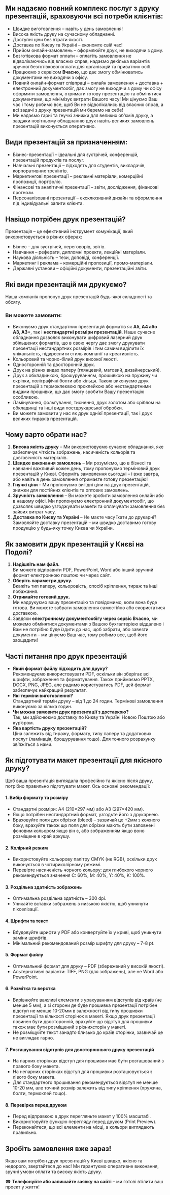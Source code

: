 ## Ми надаємо повний комплекс послуг з друку презентацій, враховуючи всі потреби клієнтів:

- Швидке виготовлення – навіть у день замовлення!
- Висока якість друку на сучасному обладнанні.
- Доступні ціни без втрати якості.
- Доставка по Києву та Україні – економте свій час!
- Прийом онлайн-замовлень – оформлюйте друк, не виходячи з дому.
- Безготівкова формат оплати – оплатіть замовлення не відволікаючись від власних справ, надаємо декілька варіантів зручної безготівкової оплати для організацій та приватних осіб.
- Працюємо з сервісом **Вчасно**, що дає змогу обмінюватись документами не виходячи з офісу.
- Повний онлайн-формат співпраці – онлайн замовлення + доставка + електронний документообіг, дає змогу не виходячи з дому чи офісу оформити замовлення, отримати готову презентацію та обмінятися документами, що мінімізує витрати Вашого часу! Ми цінуємо Ваш час і тому робимо все, щоб Ви не відволікались від власних справ, а всі задачі з друку презентацій ми беремо на себе!
- Ми надаємо гарні та гнучкі знижки для великих об’ємів друку, а завдяки новітньому обладнанню друк навіть великих замовлень презентацій виконується оперативно.

## Види презентацій за призначенням:

- Бізнес-презентації – ідеальні для зустрічей, конференцій, презентацій продуктів та послуг.
- Навчальні презентації – підходять для студентів, викладачів, корпоративних тренінгів.
- Маркетингові презентації – рекламні матеріали, комерційні пропозиції, портфоліо.
- Фінансові та аналітичні презентації – звіти, дослідження, фінансові прогнози.
- Персоналізовані презентації – ексклюзивний дизайн та оформлення під індивідуальні запити клієнта.

## Навіщо потрібен друк презентацій?

Презентація – це ефективний інструмент комунікації, який використовується в різних сферах:

- Бізнес – для зустрічей, переговорів, звітів.
- Навчання – реферати, дипломні проекти, лекційні матеріали.
- Наукова діяльність – тези, доповіді, конференції.
- Маркетинг і реклама – комерційні пропозиції, промо-матеріали.
- Державні установи – офіційні документи, презентаційні звіти.

## Які види презентацій ми друкуємо?

Наша компанія пропонує друк презентацій будь-якої складності та обсягу.

### Ви можете замовити:

- Виконуємо друк стандартних презентацій форматів як **А5, А4 або А3, А3+**, так і **нестандартні розміри презентацій**. Наше сучасне обладнання дозволяє виконувати цифровий лазерний друк збільшених форматів, що в свою чергу дає змогу друкувати презентації нестандартних розмірів і тим самим виділити їх унікальність, підкреслити стиль компанії та креативність.
- Кольоровий та чорно-білий друк високої якості.
- Односторонній та двосторонній друк.
- Друк на різних видах паперу (глянцевий, матовий, дизайнерський).
- Друк з обкладинкою, брошуруванням, прошивкою на пружину чи скріпки, поліграфічні болти або кільця. Також виконуємо друк презентацій з термоклеєвою проклейкою або нестандартними видами прошивки, що дає змогу зробити Вашу презентацію особливою.
- Ламінування, фольгування, тиснення, друк золотом або сріблом на обкладинці та інші види постдрукарської обробки.
- Ви можете замовити у нас як друк однієї презентації, так і друк великих тиражів презентацій.

## Чому варто обрати нас?

1. **Висока якість друку** – Ми використовуємо сучасне обладнання, яке забезпечує чіткість зображень, насиченість кольорів та довговічність матеріалів.
2. **Швидке виконання замовлень** – Ми розуміємо, що в бізнесі та навчанні важливий кожен день, тому пропонуємо терміновий друк презентацій у Києві. Оформіть замовлення сьогодні – і вже завтра, або навіть в день замовлення отримаєте готову презентацію!
3. **Гнучкі ціни** – Ми пропонуємо вигідні ціни на друк презентацій, знижки для постійних клієнтів та оптових замовлень.
4. **Зручність замовлення** – Ви можете зробити замовлення онлайн або в нашому офісі. Ми пропонуємо електронний документообіг, що дозволяє швидко узгоджувати макети та оплачувати замовлення без зайвих витрат часу.
5. **Доставка по Києву та Україні** – Не маєте часу їхати до друкарні? Замовляйте доставку презентацій – ми швидко доставимо готову продукцію у будь-яку точку Києва чи України.

## Як замовити друк презентацій у Києві на Подолі?

1. **Надішліть нам файл.**  
   Ви можете відправити PDF, PowerPoint, Word або інший зручний формат електронною поштою чи через сайт.
2. **Оберіть параметри друку.**  
   Вкажіть тип паперу, кольоровість, спосіб кріплення, тираж та інші побажання.
3. **Отримайте готовий друк.**  
   Ми надрукуємо вашу презентацію та повідомимо, коли вона буде готова. Ви можете забрати замовлення самостійно або скористатися доставкою.
4. Завдяки **електронному документообігу через сервіс Вчасно**, ми можемо обмінятися документами з Вашою бухгалтерією віддалено і Вам не потрібно буде їздити до нас, щоб забрати, або завезти документи – ми цінуємо Ваш час, тому робимо все, щоб його заощадити!

## Часті питання про друк презентацій

- **Який формат файлу підходить для друку?**  
  Рекомендуємо використовувати PDF, оскільки він зберігає всі шрифти, зображення та форматування. Також приймаємо PPTX, DOCX, PNG, JPEG, але радимо користуватись PDF, цей формат забезпечує найкращий результат.
- **Які терміни виготовлення?**  
  Стандартний термін друку – від 1 до 24 годин. Термінові замовлення виконуємо за кілька годин.
- **Чи можна замовити друк презентації з доставкою?**  
  Так, ми здійснюємо доставку по Києву та Україні Новою Поштою або кур’єром.
- **Яка вартість друку презентацій?**  
  Ціна залежить від тиражу, формату, типу паперу та додаткових послуг (ламінація, брошурування тощо). Для точного розрахунку зв’яжіться з нами.
## Як підготувати макет презентації для якісного друку?

Щоб ваша презентація виглядала професійно та якісно після друку, потрібно правильно підготувати макет. Ось основні рекомендації:  

#### 1. **Вибір формату та розміру**  
- Стандартні розміри: A4 (210×297 мм) або A3 (297×420 мм).  
- Якщо потрібен нестандартний формат, узгодьте його з друкарнею.  
- Враховуйте поля для обрізки (bleed) – зазвичай це +2мм з кожного боку, врахуйте також що поля для обрізки мають бути заповнені фоновим кольором якщо він є, або зображенням якщо воно розміщене в край аркушу.  

#### 2. **Колірний режим**  
- Використовуйте кольорову палітру CMYK (не RGB), оскільки друк виконується в чотириколірному режимі.  
- Перевірте насиченість чорного кольору: для глибокого чорного рекомендується значення C: 60%, M: 40%, Y: 40%, K: 100%.  

#### 3. **Роздільна здатність зображень**  
- Оптимальна роздільна здатність – 300 dpi.  
- Уникайте вставки зображень з низькою якістю, щоб уникнути пікселізації.  

#### 4. **Шрифти та текст**  
- Вбудовуйте шрифти у PDF або конвертуйте їх у криві, щоб уникнути заміни шрифтів.  
- Мінімальний рекомендований розмір шрифту для друку – 7-8 pt.  

#### 5. **Формат файлу**  
- Оптимальний формат для друку – PDF (збережений у високій якості).  
- Альтернативні варіанти: TIFF, PNG (для зображень), але не Word або PowerPoint.  

#### 6. **Розмітка та верстка**  
- Вирівнюйте важливі елементи з урахуванням відступів від країв (не менше 5 мм), а зі сторони де буде прошивка презентації потрібен відступ не менше 10-20мм в залежності від типу прошивки презентації та кількості сторінок в макеті. Якщо друк презентації повинен бути двосторонній, врахуйте що відступ для прошивки також має бути розміщений з різнихсторін у макеті.
- Не розміщуйте текст занадто близько до країв сторінки, зазвичай це не виглядає гарно.

#### 7. **Розташування відступів для двостороннього друку презентацій**

- На парних сторінках відступ для прошивки має бути розташований з правого боку макета.
- На непарних сторінках відступ для прошивки розташовується з лівого боку макета.
- Для стандартного прошивання рекомендується відступ не менше 10-20 мм, але точний розмір залежить від типу кріплення (пружина, болти, термоклей тощо).

#### 8. **Перевірка перед друком**  
- Перед відправкою в друк перегляньте макет у 100% масштабі.  
- Використовуйте функцію перегляду перед друком (Print Preview).  
- Переконайтеся, що всі елементи на місці, а кольори виглядають правильно.  

## Зробіть замовлення вже зараз!

Якщо вам потрібен друк презентацій у Києві швидко, якісно та недорого, звертайтеся до нас! Ми гарантуємо оперативне виконання, зручні умови оплати та високу якість друку.  

☎ **Телефонуйте або залишайте заявку на сайті** – ми готові втілити ваш проєкт у життя!